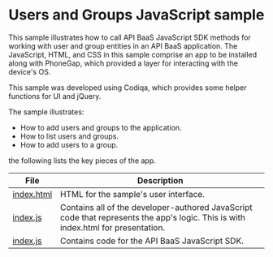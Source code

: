 # Users and Groups JavaScript sample

This sample illustrates how to call API BaaS JavaScript SDK methods for working with user and group entities in an API BaaS application. The JavaScript, HTML, and CSS in this sample comprise an app to be installed along with PhoneGap, which provided a layer for interacting with the device's OS.

This sample was developed using Codiqa, which provides some helper functions for UI and jQuery.

The sample illustrates:

- How to add users and groups to the application.
- How to list users and groups.
- How to add users to a group.

the following lists the key pieces of the app.

File | Description
---- | -----------
[index.html](index.html) | HTML for the sample's user interface.
[index.js](js/index.js) | Contains all of the developer-authored JavaScript code that represents the app's logic. This is with index.html for presentation.
[index.js](js/apigee.js) | Contains code for the API BaaS JavaScript SDK.
